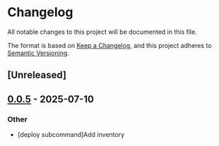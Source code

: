 # Changelog

All notable changes to this project will be documented in this file.

The format is based on [Keep a Changelog](https://keepachangelog.com/en/1.0.0/),
and this project adheres to [Semantic Versioning](https://semver.org/spec/v2.0.0.html).

## [Unreleased]

## [0.0.5](https://github.com/pollenjp/cdk-ansible/compare/cdk-ansible-macro-v0.0.4...cdk-ansible-macro-v0.0.5) - 2025-07-10

### Other

- [deploy subcommand]Add inventory
